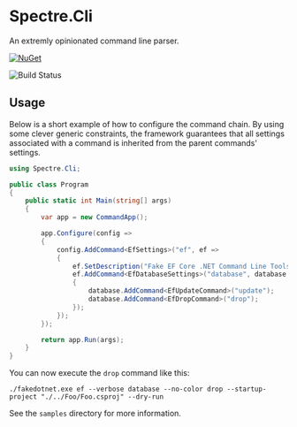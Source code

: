 # Spectre.Cli

An extremly opinionated command line parser.

[![NuGet](https://img.shields.io/nuget/v/Spectre.Cli.svg)](https://www.nuget.org/packages/Spectre.Cli)

![Build Status](https://ci.appveyor.com/api/projects/status/1johjx7tjvux4qb4?svg=true)

## Usage

Below is a short example of how to configure the command chain.
By using some clever generic constraints, the framework guarantees that all settings associated 
with a command is inherited from the parent commands' settings.

```csharp
using Spectre.Cli;

public class Program
{
    public static int Main(string[] args)
    {
        var app = new CommandApp();

        app.Configure(config =>
        {
            config.AddCommand<EfSettings>("ef", ef =>
            {
                ef.SetDescription("Fake EF Core .NET Command Line Tools");
                ef.AddCommand<EfDatabaseSettings>("database", database =>
                {
                    database.AddCommand<EfUpdateCommand>("update");
                    database.AddCommand<EfDropCommand>("drop");
                });
            });
        });

        return app.Run(args);
    }
}
```

You can now execute the `drop` command like this:

```
./fakedotnet.exe ef --verbose database --no-color drop --startup-project "./../Foo/Foo.csproj" --dry-run
```

See the `samples` directory for more information.